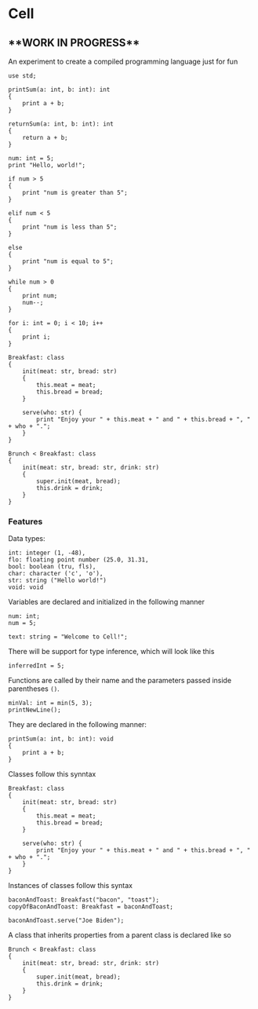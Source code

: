 # Cell

## \*\***WORK IN PROGRESS**\*\*

An experiment to create a compiled programming language just for fun

```
use std;

printSum(a: int, b: int): int
{
    print a + b;
}

returnSum(a: int, b: int): int
{
    return a + b;
}

num: int = 5;
print "Hello, world!";

if num > 5
{
    print "num is greater than 5";
} 

elif num < 5
{
    print "num is less than 5";
}

else 
{
    print "num is equal to 5";
}

while num > 0 
{
    print num;
    num--;
}

for i: int = 0; i < 10; i++
{
    print i;
}

Breakfast: class
{
    init(meat: str, bread: str)
    {
        this.meat = meat;
        this.bread = bread;
    }

    serve(who: str) {
        print "Enjoy your " + this.meat + " and " + this.bread + ", " + who + ".";
    }
}

Brunch < Breakfast: class
{
    init(meat: str, bread: str, drink: str)
    {
        super.init(meat, bread);
        this.drink = drink;
    }
}
```

### Features

Data types:

```
int: integer (1, -48),
flo: floating point number (25.0, 31.31,
bool: boolean (tru, fls),
char: character ('c', 'o'),
str: string ("Hello world!")
void: void
```

Variables are declared and initialized in the following manner

```
num: int;
num = 5;

text: string = "Welcome to Cell!";
```

There will be support for type inference, which will look like this

```
inferredInt = 5;
```

Functions are called by their name and the parameters passed inside parentheses `()`.

```
minVal: int = min(5, 3);
printNewLine();
```

They are declared in the following manner:
```
printSum(a: int, b: int): void
{
    print a + b;
}
```

Classes follow this synntax
```
Breakfast: class
{
    init(meat: str, bread: str)
    {
        this.meat = meat;
        this.bread = bread;
    }

    serve(who: str) {
        print "Enjoy your " + this.meat + " and " + this.bread + ", " + who + ".";
    }
}
```

Instances of classes follow this syntax
```
baconAndToast: Breakfast("bacon", "toast");
copyOfBaconAndToast: Breakfast = baconAndToast;

baconAndToast.serve("Joe Biden");
```

A class that inherits properties from a parent class is declared like so
```
Brunch < Breakfast: class
{
    init(meat: str, bread: str, drink: str)
    {
        super.init(meat, bread);
        this.drink = drink;
    }
}
```